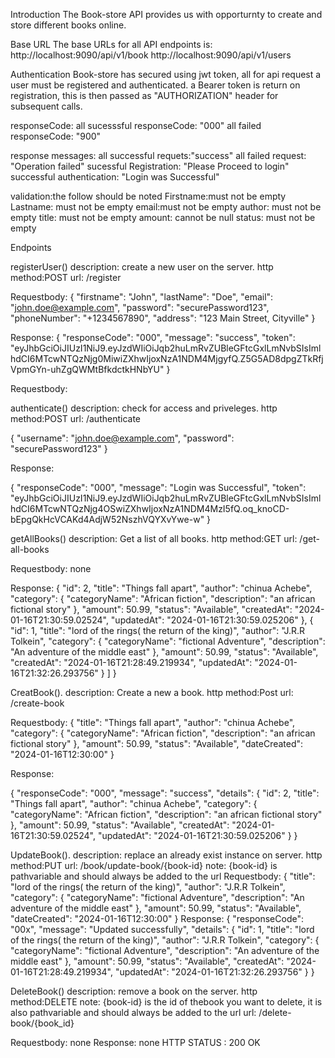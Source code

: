 Introduction
The Book-store API provides us with opporturnty to create and store different books online.

Base URL
The base URLs for all API endpoints is: 
http://localhost:9090/api/v1/book
http://localhost:9090/api/v1/users


Authentication
Book-store has secured using jwt token, all for api request a user must be registered and authenticated.
a Bearer token is return on registration, this is then passed as "AUTHORIZATION" header for subsequent calls.


responseCode:
all sucesssful responseCode: "000"
all failed responseCode: "900"

response messages:
all successful requets:"success"
all failed request: "Operation failed"
sucessful Registration: "Please Proceed to login"
successful authentication: "Login was Successful"



validation:the follow should be noted
Firstname:must not be empty
Lastname: must not be empty
email:must not be empty
author: must not be empty
title: must not be empty
amount: cannot be null
status: must not be empty


Endpoints

registerUser()
description: create a new user on the server.
http method:POST
url: /register

Requestbody:
{
  "firstname": "John",
  "lastName": "Doe",
  "email": "john.doe@example.com",
  "password": "securePassword123",
  "phoneNumber": "+1234567890",
  "address": "123 Main Street, Cityville"
}

Response:
{
    "responseCode": "000",
    "message": "success",
    "token": "eyJhbGciOiJIUzI1NiJ9.eyJzdWIiOiJqb2huLmRvZUBleGFtcGxlLmNvbSIsImlhdCI6MTcwNTQzNjg0MiwiZXhwIjoxNzA1NDM4MjgyfQ.Z5G5AD8dpgZTkRfjVpmGYn-uhZgQWMtBfkdctkHNbYU"
}


Requestbody:

authenticate()
description: check for access and priveleges.
http method:POST
url: /authenticate


{
    "username": "john.doe@example.com",
    "password": "securePassword123"
}

Response:

{
    "responseCode": "000",
    "message": "Login was Successful",
    "token": "eyJhbGciOiJIUzI1NiJ9.eyJzdWIiOiJqb2huLmRvZUBleGFtcGxlLmNvbSIsImlhdCI6MTcwNTQzNjg4OSwiZXhwIjoxNzA1NDM4MzI5fQ.oq_knoCD-bEpgQkHcVCAKd4AdjW52NszhVQYXvYwe-w"
}



getAllBooks()
description: Get a list of all books.
http method:GET 
url: /get-all-books

Requestbody: none

Response:
  {
            "id": 2,
            "title": "Things fall apart",
            "author": "chinua Achebe",
            "category": {
                "categoryName": "African fiction",
                "description": "an african fictional story"
            },
            "amount": 50.99,
            "status": "Available",
            "createdAt": "2024-01-16T21:30:59.02524",
            "updatedAt": "2024-01-16T21:30:59.025206"
        },
        {
            "id": 1,
            "title": "lord of the rings( the return of the king)",
            "author": "J.R.R Tolkein",
            "category": {
                "categoryName": "fictional Adventure",
                "description": "An adventure of the middle east"
            },
            "amount": 50.99,
            "status": "Available",
            "createdAt": "2024-01-16T21:28:49.219934",
            "updatedAt": "2024-01-16T21:32:26.293756"
        }
    ]
}

CreatBook().
description: Create a new a book.
http method:Post 
url: /create-book

Requestbody: 
{
    "title": "Things fall apart",
    "author": "chinua Achebe",
    "category": {
        "categoryName": "African fiction",
        "description": "an african fictional story"
    },
    "amount": 50.99,
    "status": "Available",
    "dateCreated": "2024-01-16T12:30:00"
}

Response:

{
    "responseCode": "000",
    "message": "success",
    "details": {
        "id": 2,
        "title": "Things fall apart",
        "author": "chinua Achebe",
        "category": {
            "categoryName": "African fiction",
            "description": "an african fictional story"
        },
        "amount": 50.99,
        "status": "Available",
        "createdAt": "2024-01-16T21:30:59.02524",
        "updatedAt": "2024-01-16T21:30:59.025206"
    }
}


UpdateBook().
description: replace an already exist instance on server.
http method:PUT 
url: /book/update-book/{book-id} 
note: {book-id} is pathvariable and should always be added to the url
Requestbody: 
{
    "title": "lord of the rings( the return of the king)",
    "author": "J.R.R Tolkein",
    "category": {
        "categoryName": "fictional Adventure",
        "description": "An adventure of the middle east"
    },
    "amount": 50.99,
    "status": "Available",
    "dateCreated": "2024-01-16T12:30:00"
}
Response:
{
    "responseCode": "00x",
    "message": "Updated successfully",
    "details": {
        "id": 1,
        "title": "lord of the rings( the return of the king)",
        "author": "J.R.R Tolkein",
        "category": {
            "categoryName": "fictional Adventure",
            "description": "An adventure of the middle east"
        },
        "amount": 50.99,
        "status": "Available",
        "createdAt": "2024-01-16T21:28:49.219934",
        "updatedAt": "2024-01-16T21:32:26.293756"
    }
}

DeleteBook()
description: remove a book on the server.
http method:DELETE
note: {book-id} is the id of thebook you want to delete, it is also pathvariable and should always be added to the url
url: /delete-book/{book_id}

Requestbody: none
Response: none 
HTTP STATUS : 200 OK






